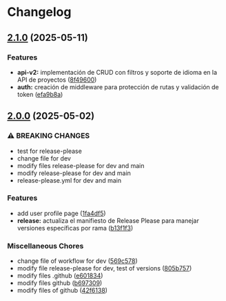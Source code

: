 # Changelog

## [2.1.0](https://github.com/KrlozMedina/Techfolio/compare/v2.0.0...v2.1.0) (2025-05-11)


### Features

* **api-v2:** implementación de CRUD con filtros y soporte de idioma en la API de proyectos ([8f49600](https://github.com/KrlozMedina/Techfolio/commit/8f49600feb72114c592935a4b4d26e3e5145e0ac))
* **auth:** creación de middleware para protección de rutas y validación de token ([efa9b8a](https://github.com/KrlozMedina/Techfolio/commit/efa9b8ab37195711d679206ff2b44854f740a093))

## [2.0.0](https://github.com/KrlozMedina/Techfolio/compare/v1.0.0...v2.0.0) (2025-05-02)


### ⚠ BREAKING CHANGES

* test for release-please
* change file for dev
* modify files release-please for dev and main
* modify release-please for dev and main
* release-please.yml for dev and main

### Features

* add user profile page ([1fa4df5](https://github.com/KrlozMedina/Techfolio/commit/1fa4df5df5aaab869c90d52da7be66e1f0c438b9))
* **release:** actualiza el manifiesto de Release Please para manejar versiones específicas por rama ([b13f1f3](https://github.com/KrlozMedina/Techfolio/commit/b13f1f32a1785400dfaf7073d1c2749232ca919c))


### Miscellaneous Chores

* change file of workflow for dev ([569c578](https://github.com/KrlozMedina/Techfolio/commit/569c5785b587b2b5add5c08e5d7447716f70a8d6))
* modify file release-please for dev, test of versions ([805b757](https://github.com/KrlozMedina/Techfolio/commit/805b75760569b0569739aa94936a0a3b287f5263))
* modify files .github ([e601834](https://github.com/KrlozMedina/Techfolio/commit/e60183476ee95bdd473a3debbb7dbb205e4e4820))
* modify files github ([b697309](https://github.com/KrlozMedina/Techfolio/commit/b697309315ed13529f0b3e20c6d74451cb19a2b6))
* modify files of github ([42f6138](https://github.com/KrlozMedina/Techfolio/commit/42f6138c31ddb853a0baa1d0f4323a3f95e793d9))

